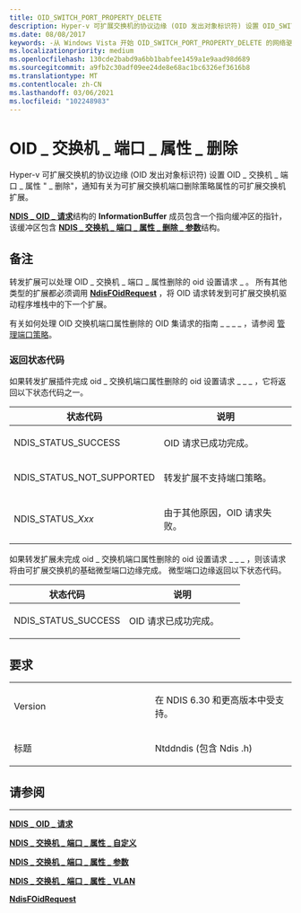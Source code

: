 ```yaml
---
title: OID_SWITCH_PORT_PROPERTY_DELETE
description: Hyper-v 可扩展交换机的协议边缘 (OID 发出对象标识符) 设置 OID_SWITCH_PORT_PROPERTY_DELETE 请求，通知有关如何删除可扩展交换机端口的策略属性的可扩展交换机扩展。
ms.date: 08/08/2017
keywords: -从 Windows Vista 开始 OID_SWITCH_PORT_PROPERTY_DELETE 的网络驱动程序
ms.localizationpriority: medium
ms.openlocfilehash: 130cde2babd9a6bb1babfee1459a1e9aad98d689
ms.sourcegitcommit: a9fb2c30adf09ee24de8e68ac1bc6326ef3616b8
ms.translationtype: MT
ms.contentlocale: zh-CN
ms.lasthandoff: 03/06/2021
ms.locfileid: "102248983"
---
```

# <a name="oid_switch_port_property_delete"></a>OID \_ 交换机 \_ 端口 \_ 属性 \_ 删除


Hyper-v 可扩展交换机的协议边缘 (OID 发出对象标识符) 设置 OID \_ 交换机 \_ 端口 \_ 属性 " \_ 删除"，通知有关为可扩展交换机端口删除策略属性的可扩展交换机扩展。

[**NDIS \_ OID \_ 请求**](/windows-hardware/drivers/ddi/oidrequest/ns-oidrequest-ndis_oid_request)结构的 **InformationBuffer** 成员包含一个指向缓冲区的指针，该缓冲区包含 [**NDIS \_ 交换机 \_ 端口 \_ 属性 \_ 删除 \_ 参数**](/windows-hardware/drivers/ddi/ntddndis/ns-ntddndis-_ndis_switch_port_property_delete_parameters)结构。

<a name="remarks"></a>备注
-------

转发扩展可以处理 OID \_ 交换机 \_ 端口 \_ 属性删除的 oid 设置请求 \_ 。 所有其他类型的扩展都必须调用 [**NdisFOidRequest**](/windows-hardware/drivers/ddi/ndis/nf-ndis-ndisfoidrequest) ，将 OID 请求转发到可扩展交换机驱动程序堆栈中的下一个扩展。

有关如何处理 OID 交换机端口属性删除的 OID 集请求的指南 \_ \_ \_ \_ ，请参阅 [管理端口策略](./managing-port-policies.md)。

### <a name="return-status-codes"></a>返回状态代码

如果转发扩展插件完成 oid \_ 交换机端口属性删除的 oid 设置请求 \_ \_ \_ ，它将返回以下状态代码之一。

<table>
<colgroup>
<col width="50%" />
<col width="50%" />
</colgroup>
<thead>
<tr class="header">
<th>状态代码</th>
<th>说明</th>
</tr>
</thead>
<tbody>
<tr class="odd">
<td><p>NDIS_STATUS_SUCCESS</p></td>
<td><p>OID 请求已成功完成。</p></td>
</tr>
<tr class="even">
<td><p>NDIS_STATUS_NOT_SUPPORTED</p></td>
<td><p>转发扩展不支持端口策略。</p></td>
</tr>
<tr class="odd">
<td><p>NDIS_STATUS_<em>Xxx</em></p></td>
<td><p>由于其他原因，OID 请求失败。</p></td>
</tr>
</tbody>
</table>

 

如果转发扩展未完成 oid \_ 交换机端口属性删除的 oid 设置请求 \_ \_ \_ ，则该请求将由可扩展交换机的基础微型端口边缘完成。 微型端口边缘返回以下状态代码。

<table>
<colgroup>
<col width="50%" />
<col width="50%" />
</colgroup>
<thead>
<tr class="header">
<th>状态代码</th>
<th>说明</th>
</tr>
</thead>
<tbody>
<tr class="odd">
<td><p>NDIS_STATUS_SUCCESS</p></td>
<td><p>OID 请求已成功完成。</p></td>
</tr>
</tbody>
</table>

 

<a name="requirements"></a>要求
------------

<table>
<colgroup>
<col width="50%" />
<col width="50%" />
</colgroup>
<tbody>
<tr class="odd">
<td><p>Version</p></td>
<td><p>在 NDIS 6.30 和更高版本中受支持。</p></td>
</tr>
<tr class="even">
<td><p>标题</p></td>
<td>Ntddndis (包含 Ndis .h) </td>
</tr>
</tbody>
</table>

## <a name="see-also"></a>请参阅


****
[**NDIS \_ OID \_ 请求**](/windows-hardware/drivers/ddi/oidrequest/ns-oidrequest-ndis_oid_request)

[**NDIS \_ 交换机 \_ 端口 \_ 属性 \_ 自定义**](/windows-hardware/drivers/ddi/ntddndis/ns-ntddndis-_ndis_switch_port_property_custom)

[**NDIS \_ 交换机 \_ 端口 \_ 属性 \_ 参数**](/windows-hardware/drivers/ddi/ntddndis/ns-ntddndis-_ndis_switch_port_property_parameters)

[**NDIS \_ 交换机 \_ 端口 \_ 属性 \_ VLAN**](/windows-hardware/drivers/ddi/ntddndis/ns-ntddndis-_ndis_switch_port_property_vlan)

[**NdisFOidRequest**](/windows-hardware/drivers/ddi/ndis/nf-ndis-ndisfoidrequest)

 

